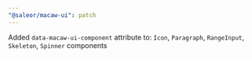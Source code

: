 ```yaml
---
"@saleor/macaw-ui": patch
---
```


Added `data-macaw-ui-component` attribute to: `Icon`, `Paragraph`, `RangeInput`, `Skeleton`, `Spinner` components
